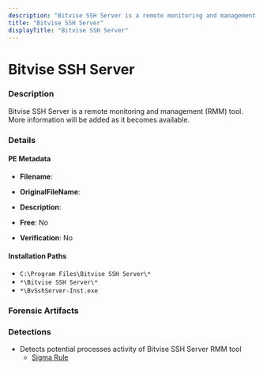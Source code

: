 ```yaml
---
description: "Bitvise SSH Server is a remote monitoring and management (RMM) tool. More information will be added as it becomes available."
title: "Bitvise SSH Server"
displayTitle: "Bitvise SSH Server"
---
```




# Bitvise SSH Server


### Description

Bitvise SSH Server is a remote monitoring and management (RMM) tool. More information will be added as it becomes available.




### Details


#### PE Metadata
- **Filename**: 
- **OriginalFileName**: 
- **Description**: 


- **Free**: No

- **Verification**: No




#### Installation Paths
- `C:\Program Files\Bitvise SSH Server\*`
- `*\Bitvise SSH Server\*`
- `*\BvSshServer-Inst.exe`

### Forensic Artifacts






### Detections
- Detects potential processes activity of Bitvise SSH Server RMM tool
  - [Sigma Rule](https://github.com/magicsword-io/LOLRMM/blob/main/detections/sigma/bitvise_ssh_server_processes_sigma.yml)



